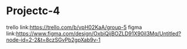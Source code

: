 # Projectc-4
trello link:https://trello.com/b/vpH02KaA/group-5
figma link:https://www.figma.com/design/OxbiQijBOZLD91X90iI3Mq/Untitled?node-id=2-2&t=8czSGvPb2gpXab9v-1
